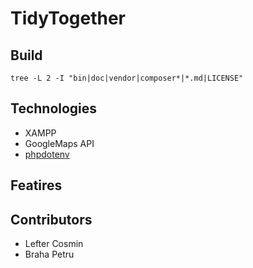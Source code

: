 # TidyTogether

## Build

`tree -L 2 -I "bin|doc|vendor|composer*|*.md|LICENSE"`

## Technologies

- XAMPP
- GoogleMaps API
- [phpdotenv](https://github.com/vlucas/phpdotenv)

## Featires

## Contributors

- Lefter Cosmin
- Braha Petru
